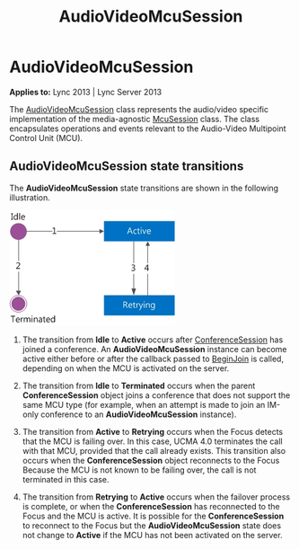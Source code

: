 ﻿---
title: AudioVideoMcuSession
TOCTitle: AudioVideoMcuSession
ms:assetid: e22ada5b-ba71-4c0c-92dc-273c1b5ed185
ms:mtpsurl: https://msdn.microsoft.com/en-us/library/Dn466029(v=office.15)
ms:contentKeyID: 57103022
ms.date: 07/25/2014
mtps_version: v=office.15
---

# AudioVideoMcuSession


**Applies to:** Lync 2013 | Lync Server 2013

The [AudioVideoMcuSession](https://msdn.microsoft.com/en-us/library/hh385298\(v=office.15\)) class represents the audio/video specific implementation of the media-agnostic [McuSession](https://msdn.microsoft.com/en-us/library/hh384975\(v=office.15\)) class. The class encapsulates operations and events relevant to the Audio-Video Multipoint Control Unit (MCU).

## AudioVideoMcuSession state transitions

The **AudioVideoMcuSession** state transitions are shown in the following illustration.

![InstantMessagingMcuSession state transitions](images/Dn466029.StateMach_McuSession(Office.15).jpg "InstantMessagingMcuSession state transitions")

1.  The transition from **Idle** to **Active** occurs after [ConferenceSession](https://msdn.microsoft.com/en-us/library/hh349315\(v=office.15\)) has joined a conference. An **AudioVideoMcuSession** instance can become active either before or after the callback passed to [BeginJoin](https://msdn.microsoft.com/en-us/library/hh349641\(v=office.15\)) is called, depending on when the MCU is activated on the server.

2.  The transition from **Idle** to **Terminated** occurs when the parent **ConferenceSession** object joins a conference that does not support the same MCU type (for example, when an attempt is made to join an IM-only conference to an **AudioVideoMcuSession** instance).

3.  The transition from **Active** to **Retrying** occurs when the Focus detects that the MCU is failing over. In this case, UCMA 4.0 terminates the call with that MCU, provided that the call already exists. This transition also occurs when the **ConferenceSession** object reconnects to the Focus Because the MCU is not known to be failing over, the call is not terminated in this case.

4.  The transition from **Retrying** to **Active** occurs when the failover process is complete, or when the **ConferenceSession** has reconnected to the Focus and the MCU is active. It is possible for the **ConferenceSession** to reconnect to the Focus but the **AudioVideoMcuSession** state does not change to **Active** if the MCU has not been activated on the server.

